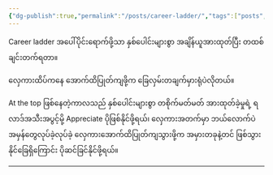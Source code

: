 ```yaml
---
{"dg-publish":true,"permalink":"/posts/career-ladder/","tags":["posts","growth","gardenEntry"],"created":"2025-03-18"}
---
```


Career ladder အပေါ်ပိုင်းရောက်ဖို့သာ နှစ်ပေါင်းများစွာ အချိန်ယူအားထုတ်ပြီး တထစ်ချင်းတက်ရတာ။

လှေကားထိပ်ကနေ အောက်ထိပြုတ်ကျဖို့က ခြေလှမ်းတချက်မှားရုံပဲလိုတယ်။

At the top ဖြစ်နေတဲ့ကာလသည် နှစ်ပေါင်းများစွာ တစိုက်မတ်မတ် အားထုတ်ခဲ့မှုရဲ့ ရလာဒ်အသီးအပွင့်မို့ Appreciate ပိုဖြစ်နိုင်ဖို့ရယ်၊ လှေကားအတက်မှာ ဘယ်လောက်ပဲအမှန်တွေလုပ်ခဲ့လုပ်ခဲ့ လှေကားအောက်ထိပြုတ်ကျသွားဖို့က အမှားတခုနဲ့တင် ဖြစ်သွားနိုင်ခြေရှိကြောင်း ပိုဆင်ခြင်နိုင်ဖို့ရယ်။

---
